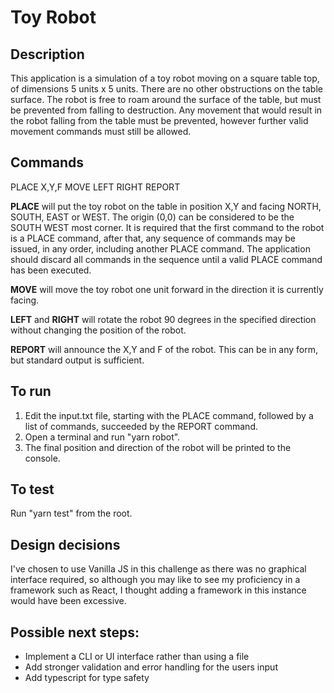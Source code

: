 # Toy Robot

## Description

This application is a simulation of a toy robot moving on a square table top, of dimensions 5 units x 5 units. There are no other obstructions on the table surface. The robot is free to roam around the surface of the table, but must be prevented from falling to destruction. Any movement that would result in the robot falling from the table must be prevented, however further valid movement commands must still be allowed.

## Commands

PLACE X,Y,F
MOVE
LEFT
RIGHT
REPORT

**PLACE** will put the toy robot on the table in position X,Y and facing NORTH, SOUTH, EAST or WEST. The origin (0,0)
can be considered to be the SOUTH WEST most corner. It is required that the first command to the robot is a PLACE
command, after that, any sequence of commands may be issued, in any order, including another PLACE command. The
application should discard all commands in the sequence until a valid PLACE command has been executed.

**MOVE** will move the toy robot one unit forward in the direction it is currently facing.

**LEFT** and **RIGHT** will rotate the robot 90 degrees in the specified direction without changing the position of the robot.

**REPORT** will announce the X,Y and F of the robot. This can be in any form, but standard output is sufficient.

## To run

1. Edit the input.txt file, starting with the PLACE command, followed by a list of commands, succeeded by the REPORT command.
2. Open a terminal and run "yarn robot".
3. The final position and direction of the robot will be printed to the console.

## To test

Run "yarn test" from the root.

## Design decisions

I've chosen to use Vanilla JS in this challenge as there was no graphical interface required, so although you may like to see my proficiency in a framework such as React, I thought adding a framework in this instance would have been excessive.

## Possible next steps:

- Implement a CLI or UI interface rather than using a file
- Add stronger validation and error handling for the users input
- Add typescript for type safety
